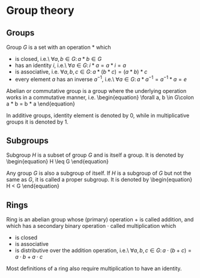 # Group theory

## Groups

Group $G$ is a set with an operation $*$ which

* is closed, i.e.\ $\forall a, b \in G\colon a * b \in G$
* has an identity $i$, i.e.\ $\forall a \in G\colon i*a = a*i = a$
* is associative, i.e. $\forall a, b, c \in G\colon a * (b * c)  = (a * b) * c$
* every element $a$ has an inverse $a^{-1}$, i.e.\ $\forall a \in G\colon a * a^{-1} = a^{-1} * a = e$

Abelian or commutative group is a group where the underlying operation works in a commutative manner, i.e.
\begin{equation}
  \forall a, b \in G\colon a * b = b * a
\end{equation}

In additive groups, identity element is denoted by $0$, while in multiplicative groups it is denoted by $1$.

## Subgroups

Subgroup $H$ is a subset of group $G$ and is itself a group. It is denoted by
\begin{equation}
  H \leq G
\end{equation}

Any group $G$ is also a subgroup of itself. If $H$ is a subgroup of $G$ but not the same as $G$, it is called a proper subgroup. It is denoted by
\begin{equation}
  H < G
\end{equation}

## Rings

Ring is an abelian group whose (primary) operation $+$ is called addition, and which has a secondary binary operation $\cdot$ called multiplication which

* is closed
* is associative
* is distributive over the addition operation, i.e.\ $\forall a, b, c \in G\colon a \cdot (b + c) = a \cdot b + a \cdot c$

Most definitions of a ring also require multiplication to have an identity.
